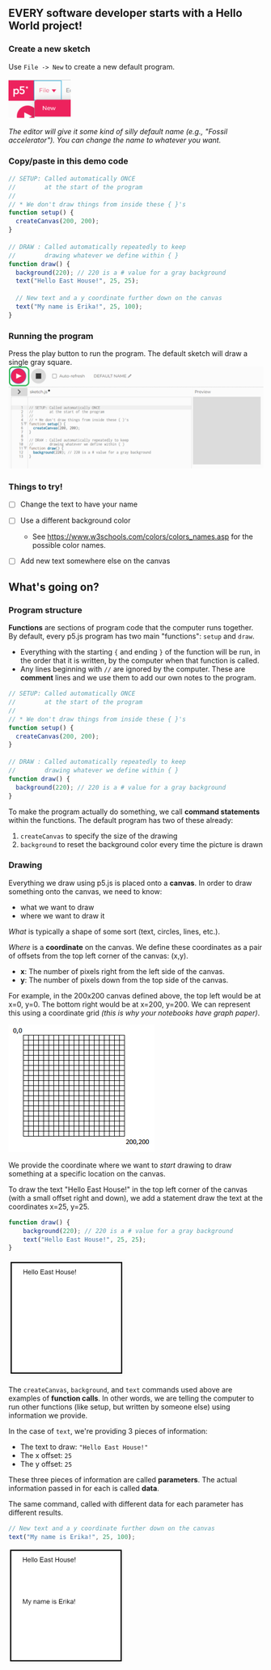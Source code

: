 ## EVERY software developer starts with a **Hello World** project!

### Create a new sketch

Use `File -> New` to create a new default program.

![New Sketch](images\NewSketch.png)

*The editor will give it some kind of silly default name (e.g., "Fossil accelerator"). You can change the name to whatever you want.*

### Copy/paste in this demo code
```javascript
// SETUP: Called automatically ONCE 
//        at the start of the program
//
// * We don't draw things from inside these { }'s
function setup() {
  createCanvas(200, 200);
}

// DRAW : Called automatically repeatedly to keep
//        drawing whatever we define within { }
function draw() {
  background(220); // 220 is a # value for a gray background
  text("Hello East House!", 25, 25);

  // New text and a y coordinate further down on the canvas
  text("My name is Erika!", 25, 100); 
}
```

### Running the program
Press the play button to run the program. The default sketch will draw a single gray square.
![Run Program](images\RunProgram.png)

### Things to try!
- [ ] Change the text to have your name
- [ ] Use a different background color
    - See <a href="https://www.w3schools.com/colors/colors_names.asp" target="_blank">https://www.w3schools.com/colors/colors_names.asp</a> for the possible color names.
- [ ] Add new text somewhere else on the canvas


## What's going on?

### Program structure
**Functions** are sections of program code that the computer runs together. By default, every p5.js program has two main "functions": `setup` and `draw`.
- Everything with the starting `{` and ending `}` of the function will be run, in the order that it is written, by the computer when that function is called.
- Any lines beginning with `//` are ignored by the computer. These are **comment** lines and we use them to add our own notes to the program.


```javascript
// SETUP: Called automatically ONCE 
//        at the start of the program
//
// * We don't draw things from inside these { }'s
function setup() {
  createCanvas(200, 200);
}

// DRAW : Called automatically repeatedly to keep
//        drawing whatever we define within { }
function draw() {
  background(220); // 220 is a # value for a gray background
}

 ```
 
To make the program actually do something, we call **command statements** within the functions. The default program has two of these already:
1. `createCanvas` to specify the size of the drawing
2. `background` to reset the background color every time the picture is drawn
 
### Drawing
Everything we draw using p5.js is placed onto a **canvas**. In order to draw something onto the canvas, we need to know:
- what we want to draw
- where we want to draw it

*What* is typically a shape of some sort (text, circles, lines, etc.).

*Where* is a **coordinate** on the canvas. We define these coordinates as a pair of offsets from the top left corner of the canvas: (x,y).
- **x**: The number of pixels right from the left side of the canvas.
- **y**: The number of pixels down from the top side of the canvas.

For example, in the 200x200 canvas defined above, the top left would be at x=0, y=0. The bottom right would be at x=200, y=200. We can represent this using a coordinate grid *(this is why your notebooks have graph paper)*.

![Sample canvas](images/canvas200_200.PNG)

We provide the coordinate where we want to *start* drawing to draw something at a specific location on the canvas.

To draw the text "Hello East House!" in the top left corner of the canvas (with a small offset right and down), we add a statement draw the text at the coordinates x=25, y=25.

```javascript
function draw() {
    background(220); // 220 is a # value for a gray background
    text("Hello East House!", 25, 25);
}
```

![Hello East House](images/HelloEH.PNG)

The `createCanvas`, `background`, and `text` commands used above are examples of **function calls**. In other words, we are telling the computer to run other functions (like setup, but written by someone else) using information we provide.

In the case of `text`, we're providing 3 pieces of information:
- The text to draw: `"Hello East House!"`
- The x offset: `25`
- The y offset: `25`

These three pieces of information are called **parameters**. The actual information passed in for each is called **data**.

The same command, called with different data for each parameter has different results.
```javascript
// New text and a y coordinate further down on the canvas
text("My name is Erika!", 25, 100); 
```

![My name is...](images/MyNameIs.PNG)

